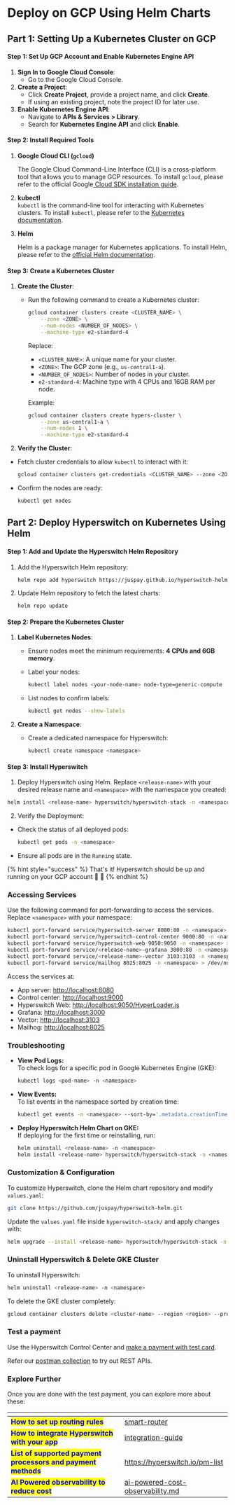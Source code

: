 # Deploy on GCP Using Helm Charts

## Part 1: Setting Up a Kubernetes Cluster on GCP

#### Step 1: Set Up GCP Account and Enable Kubernetes Engine API

1. **Sign In to Google Cloud Console**:
   * Go to the Google Cloud Console.
2. **Create a Project**:
   * Click **Create Project**, provide a project name, and click **Create**.
   * If using an existing project, note the project ID for later use.
3. **Enable Kubernetes Engine API**:
   * Navigate to **APIs & Services > Library**.
   * Search for **Kubernetes Engine API** and click **Enable**.

#### Step 2: Install Required Tools

1.  **Google Cloud CLI (`gcloud`)**

    The Google Cloud Command-Line Interface (CLI) is a cross-platform tool that allows you to manage GCP resources. To install `gcloud`, please refer to the official Google[ Cloud SDK installation guide](https://cloud.google.com/sdk/docs/install).
2. **kubectl**\
   `kubectl` is the command-line tool for interacting with Kubernetes clusters. To install `kubectl`, please refer to the [Kubernetes documentation](https://pwittrock.github.io/docs/tasks/tools/install-kubectl/).
3.  **Helm**

    Helm is a package manager for Kubernetes applications. To install Helm, please refer to the [official Helm documentation](https://helm.sh/docs/intro/install/#through-package-managers).

#### Step 3: Create a Kubernetes Cluster

1. **Create the Cluster**:
   *   Run the following command to create a Kubernetes cluster:

       ```bash
       gcloud container clusters create <CLUSTER_NAME> \
           --zone <ZONE> \
           --num-nodes <NUMBER_OF_NODES> \
           --machine-type e2-standard-4
       ```

       Replace:

       * `<CLUSTER_NAME>`: A unique name for your cluster.
       * `<ZONE>`: The GCP zone (e.g., `us-central1-a`).
       * `<NUMBER_OF_NODES>`: Number of nodes in your cluster.
       * `e2-standard-4`: Machine type with 4 CPUs and 16GB RAM per node.

       Example:

       ```bash
       gcloud container clusters create hypers-cluster \
           --zone us-central1-a \
           --num-nodes 1 \
           --machine-type e2-standard-4    
       ```
2. **Verify the Cluster**:

*   Fetch cluster credentials to allow `kubectl` to interact with it:

    ```bash
    gcloud container clusters get-credentials <CLUSTER_NAME> --zone <ZONE>
    ```
*   Confirm the nodes are ready:

    ```bash
    kubectl get nodes
    ```

## Part 2: Deploy Hyperswitch on Kubernetes Using Helm

#### Step 1: Add and Update the Hyperswitch Helm Repository

1.  Add the Hyperswitch Helm repository:

    ```bash
    helm repo add hyperswitch https://juspay.github.io/hyperswitch-helm
    ```
2.  Update Helm repository to fetch the latest charts:

    ```bash
    helm repo update
    ```

#### Step 2: Prepare the Kubernetes Cluster

1. **Label Kubernetes Nodes**:
   * Ensure nodes meet the minimum requirements: **4 CPUs and 6GB memory**.&#x20;
   *   Label your nodes:

       ```bash
       kubectl label nodes <your-node-name> node-type=generic-compute
       ```
   *   List nodes to confirm labels:

       ```bash
       kubectl get nodes --show-labels
       ```
2. **Create a Namespace**:
   *   Create a dedicated namespace for Hyperswitch:

       ```bash
       kubectl create namespace <namespace>
       ```

#### Step 3: Install Hyperswitch

1. Deploy Hyperswitch using Helm. Replace `<release-name>` with your desired release name and `<namespace>` with the namespace you created:

```bash
helm install <release-name> hyperswitch/hyperswitch-stack -n <namespace>
```

2. Verify the Deployment:

*   Check the status of all deployed pods:

    ```bash
    kubectl get pods -n <namespace>
    ```
* Ensure all pods are in the `Running` state.

{% hint style="success" %}
That's it! Hyperswitch should be up and running on your GCP account 🎉 🎉
{% endhint %}

### **Accessing Services**

Use the following command for port-forwarding to access the services. Replace `<namespace>` with your namespace:

```bash
kubectl port-forward service/hyperswitch-server 8080:80 -n <namespace> > /dev/null 2>&1 & \
kubectl port-forward service/hyperswitch-control-center 9000:80 -n <namespace> > /dev/null 2>&1 & \
kubectl port-forward service/hyperswitch-web 9050:9050 -n <namespace> > /dev/null 2>&1 & \
kubectl port-forward service/<release-name>-grafana 3000:80 -n <namespace> > /dev/null 2>&1 & \
kubectl port-forward service/<release-name>-vector 3103:3103 -n <namespace> > /dev/null 2>&1 & \
kubectl port-forward service/mailhog 8025:8025 -n <namespace> > /dev/null 2>&1 &
```

Access the services at:

* App server: [http://localhost:8080](http://localhost:8080)
* Control center: [http://localhost:9000](http://localhost:9000)
* Hyperswitch Web: [http://localhost:9050/HyperLoader.js](http://localhost:9050/HyperLoader.js)
* Grafana: [http://localhost:3000](http://localhost:3000)
* Vector: [http://localhost:3103](http://localhost:3103)
* Mailhog: [http://localhost:8025](http://localhost:8025)

### **Troubleshooting**

*   **View Pod Logs:**\
    To check logs for a specific pod in Google Kubernetes Engine (GKE):

    ```sh
    kubectl logs <pod-name> -n <namespace>
    ```
*   **View Events:**\
    To list events in the namespace sorted by creation time:

    ```sh
    kubectl get events -n <namespace> --sort-by='.metadata.creationTimestamp'
    ```
*   **Deploy Hyperswitch Helm Chart on GKE:**\
    If deploying for the first time or reinstalling, run:

    ```sh
    helm uninstall <release-name> -n <namespace>
    helm install <release-name> hyperswitch/hyperswitch-stack -n <namespace>
    ```

### **Customization & Configuration**

To customize Hyperswitch, clone the Helm chart repository and modify `values.yaml`:

```sh
git clone https://github.com/juspay/hyperswitch-helm.git
```

Update the `values.yaml` file inside `hyperswitch-stack/` and apply changes with:

```sh
helm upgrade --install <release-name> hyperswitch/hyperswitch-stack -n <namespace>
```

### **Uninstall Hyperswitch & Delete GKE Cluster**

To uninstall Hyperswitch:

```sh
helm uninstall <release-name> -n <namespace>
```

To delete the GKE cluster completely:

```sh
gcloud container clusters delete <cluster-name> --region <region> --project <project-id> --quiet
```

### Test a payment

Use the Hyperswitch Control Center and [make a payment with test card](https://opensource.hyperswitch.io/hyperswitch-open-source/test-a-payment).

Refer our [postman collection](https://www.postman.com/hyperswitch/workspace/hyperswitch/folder/25176183-0103918c-6611-459b-9faf-354dee8e4437) to try out REST APIs.

### Explore Further

Once you are done with the test payment, you can explore more about these:

<table data-card-size="large" data-view="cards"><thead><tr><th></th><th data-hidden data-card-target data-type="content-ref"></th></tr></thead><tbody><tr><td><mark style="color:blue;"><strong>How to set up routing rules</strong></mark></td><td><a href="../../explore-hyperswitch/payment-flows-and-management/smart-router/">smart-router</a></td></tr><tr><td><mark style="color:blue;"><strong>How to integrate Hyperswitch with your app</strong></mark></td><td><a href="../../explore-hyperswitch/merchant-controls/integration-guide/">integration-guide</a></td></tr><tr><td><mark style="color:blue;"><strong>List of supported payment processors and payment methods</strong></mark></td><td><a href="https://hyperswitch.io/pm-list">https://hyperswitch.io/pm-list</a></td></tr><tr><td><mark style="color:blue;"><strong>AI Powered observability to reduce cost</strong></mark></td><td><a href="../../about-hyperswitch/payments-modules/ai-powered-cost-observability.md">ai-powered-cost-observability.md</a></td></tr></tbody></table>



